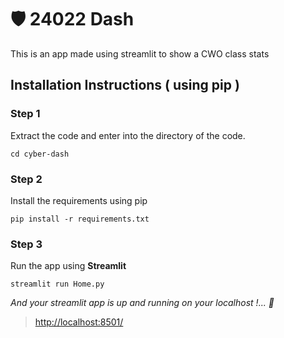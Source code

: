 # 🛡️ 24022 Dash

This is an app made using streamlit to show a CWO class stats

## Installation Instructions ( using pip ) 

### Step 1 
Extract the code and enter into the directory of the code. 
```
cd cyber-dash
```

### Step 2
Install the requirements using pip
```
pip install -r requirements.txt
```

### Step 3
Run the app using **Streamlit**
```
streamlit run Home.py
```
*And your streamlit app is up and running on your localhost !... 🎈*

> [http://localhost:8501/](http://localhost:8501/)

